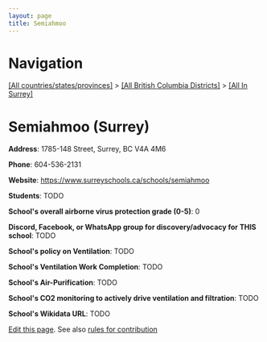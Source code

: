 ```yaml
---
layout: page
title: Semiahmoo
---
```

# Navigation

[[All countries/states/provinces]](../../..) > [[All British Columbia Districts]](../..) > [[All In Surrey]](..)

# Semiahmoo (Surrey)

**Address**: 1785-148 Street, Surrey, BC V4A 4M6

**Phone**: 604-536-2131

**Website**: <https://www.surreyschools.ca/schools/semiahmoo>

**Students**: TODO

**School's overall airborne virus protection grade (0-5)**: 0

**Discord, Facebook, or WhatsApp group for discovery/advocacy for THIS school**: TODO

**School's policy on Ventilation**: TODO

**School's Ventilation Work Completion**: TODO

**School's Air-Purification**: TODO

**School's CO2 monitoring to actively drive ventilation and filtration**: TODO

**School's Wikidata URL**: TODO


[Edit this page](https://github.com/ventilate-schools/BC/edit/main/./Surrey/Semiahmoo.md). See also [rules for contribution](../../../contribution-rules/)